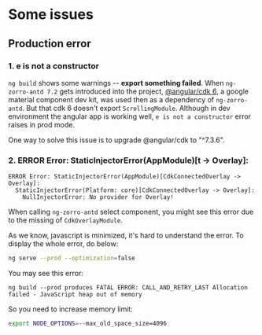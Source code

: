 # Some issues

## Production error

### 1. e is not a constructor

`ng build` shows some warnings -- **export something failed**. When `ng-zorro-antd 7.2` gets introduced into the project, [@angular/cdk 6](https://material.angular.io/cdk/categories), a google material component dev kit, was used then as a dependency of `ng-zorro-antd`. But that cdk 6 doesn't export `ScrollingModule`. Although in dev environment the angular app is working well, `e is not a constructor` error raises in prod mode.

One way to solve this issue is to upgrade @angular/cdk to "^7.3.6".

### 2. ERROR Error: StaticInjectorError(AppModule)[t -> Overlay]:

```
ERROR Error: StaticInjectorError(AppModule)[CdkConnectedOverlay -> Overlay]:
  StaticInjectorError(Platform: core)[CdkConnectedOverlay -> Overlay]:
    NullInjectorError: No provider for Overlay!
```

When calling `ng-zorro-antd` select component, you might see this error due to the missing of `CdkOverlayModule`.

As we know, javascript is minimized, it's hard to understand the error. To display the whole error, do below:

```bash
ng serve --prod --optimization=false
```

You may see this error:

```
ng build --prod produces FATAL ERROR: CALL_AND_RETRY_LAST Allocation failed - JavaScript heap out of memory
```

So you need to increase memory limit:

```bash
export NODE_OPTIONS=--max_old_space_size=4096
```
